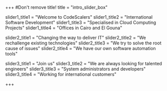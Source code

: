 +++
#Don't remove title!
title = "intro_slider_box"

slider1_title1 = "Welcome to CodeScalers"
slider1_title2 = "International Software Development"
slider1_title3 = "Specialised in Cloud Computing Projects"
slider1_title4 = "Offices in Cairo and El Gouna"

slider2_title1 = "Changing the way to deliver IT"
slider2_title2 = "We rechallenge existing technologies"
slider2_title3 = "We try to solve the root cause of issues"
slider2_title4 = "We have our own software automation tools"

slider3_title1 = "Join us"
slider3_title2 = "We are always looking for talented engineers"
slider3_title3 = "System administrators and developers"
slider3_title4 = "Working for international customers"


+++
